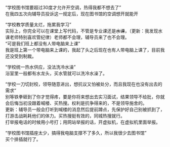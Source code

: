 “学校图书馆要超过30度才允许开空调，热得我都不想去了”  
在我四五次向辅导员投诉这一规定后，现在图书馆的空调想开就能开  

“学校教学质量太烂，拖累我学习”  
实际上，你完全可以在课堂上写代码，不管是专业课还是~~水课~~，（更新：我发现水课老师特别喜欢管纪律）老师都不会理，辅导员来了也不会理。  
“可是我们班上都没有人带电脑来上课”  
 我是班上第一个带电脑来上课的，我起了头之后现在也有人带电脑上课了，目前我还没受到制裁。  

“学校统一热水供应，没法洗冷水澡”  
浴室里一般都有水龙头，买水管就可以洗冷水澡了。  

“学校一刀切封校，领导随意进出，想抗议又怕被处分，而且我现在也没有出去的需求”  
别等铁拳砸到了你才觉得疼，要是你将来想出去实习面试，结果领导不给批，你就会后悔当初没跟着喊楼、买热搜。权利是抗争得来的，不是领导施舍的。  
更新：辅导员一般会打听到喊楼的消息然后提前蹲点，先保护好自己别被抓到了，打游击战耗耗他们的体力。买热搜挺有效的，同城热搜就行。  
打举报电话的时候用小号打；用网站举报的话，开虚拟机，在虚拟机里面举报。  

“学校图书馆插座太少，搞得我电脑支撑不了多久，所以我很少去图书馆”  
买个排插就行了。  
